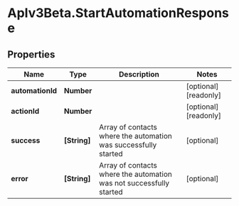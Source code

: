 # ApIv3Beta.StartAutomationResponse

## Properties

Name | Type | Description | Notes
------------ | ------------- | ------------- | -------------
**automationId** | **Number** |  | [optional] [readonly] 
**actionId** | **Number** |  | [optional] [readonly] 
**success** | **[String]** | Array of contacts where the automation was successfully started | [optional] 
**error** | **[String]** | Array of contacts where the automation was not successfully started | [optional] 


